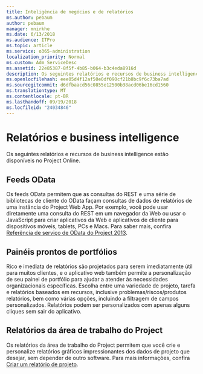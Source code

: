 ```yaml
---
title: Inteligência de negócios e de relatórios
ms.author: pebaum
author: pebaum
manager: mnirkhe
ms.date: 6/13/2018
ms.audience: ITPro
ms.topic: article
ms.service: o365-administration
localization_priority: Normal
ms.custom: Adm_ServiceDesc
ms.assetid: 22e85387-8f5f-4b85-b064-b3c4eda8916d
description: Os seguintes relatórios e recursos de business intelligence estão disponíveis no Project Online.
ms.openlocfilehash: eee05d4f12af50e0df090cf21b8bc9f6c73ba7ad
ms.sourcegitcommit: d6dfbaacd56c0855e12500b38acd06be16cd1560
ms.translationtype: MT
ms.contentlocale: pt-BR
ms.lasthandoff: 09/19/2018
ms.locfileid: "24034846"
---
```

# <a name="reporting-and-business-intelligence"></a>Relatórios e business intelligence

Os seguintes relatórios e recursos de business intelligence estão disponíveis no Project Online.
  
## <a name="odata-feeds"></a>Feeds OData
<a name="bkmk_ODataFeeds"> </a>

Os feeds OData permitem que as consultas do REST e uma série de bibliotecas de cliente do OData façam consultas de dados de relatórios de uma instância do Project Web App. Por exemplo, você pode usar diretamente uma consulta do REST em um navegador da Web ou usar o JavaScript para criar aplicativos da Web e aplicativos de cliente para dispositivos móveis, tablets, PCs e Macs. Para saber mais, confira [Referência de serviço de OData do Project 2013](http://go.microsoft.com/fwlink/?LinkID=823655&amp;clcid=0x409).
  
## <a name="out-of-the-box-portfolio-dashboards"></a>Painéis prontos de portfólios
<a name="bkmk_OutOfTheBoxPortfolioDashboards"> </a>

Rico e imediata de relatórios são projetados para serem imediatamente útil para muitos clientes, e o aplicativo web também permite a personalização de seu painel de portfólio para ajudar a atender às necessidades organizacionais específicas. Escolha entre uma variedade de projeto, tarefa e relatórios baseados em recursos, inclusive problemas/riscos/produtos relatórios, bem como várias opções, incluindo a filtragem de campos personalizados. Relatórios podem ser personalizados com apenas alguns cliques sem sair do aplicativo. 
  
## <a name="project-desktop-reporting"></a>Relatórios da área de trabalho do Project
<a name="bkmk_ProjectDesktopReporting"> </a>

Os relatórios da área de trabalho do Project permitem que você crie e personalize relatórios gráficos impressionantes dos dados de projeto que desejar, sem depender de outro software. Para mais informações, confira [Criar um relatório de projeto](http://go.microsoft.com/fwlink/?LinkID=823657&amp;clcid=0x409).
  

